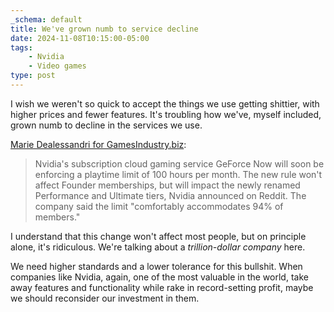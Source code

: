 ```yaml
---
_schema: default
title: We've grown numb to service decline
date: 2024-11-08T10:15:00-05:00
tags:
    - Nvidia
    - Video games
type: post
---
```


I wish we weren't so quick to accept the things we use getting shittier, with higher prices and fewer features. It's troubling how we've, myself included, grown numb to decline in the services we use.

[Marie Dealessandri for GamesIndustry.biz](https://www.gamesindustry.biz/geforce-now-to-establish-100-hour-playtime-limit):

> Nvidia's subscription cloud gaming service GeForce Now will soon be enforcing a playtime limit of 100 hours per month. The new rule won't affect Founder memberships, but will impact the newly renamed Performance and Ultimate tiers, Nvidia announced on Reddit. The company said the limit "comfortably accommodates 94% of members."

I understand that this change won't affect most people, but on principle alone, it's ridiculous. We're talking about a *trillion-dollar company* here.

We need higher standards and a lower tolerance for this bullshit. When companies like Nvidia, again, one of the most valuable in the world, take away features and functionality while rake in record-setting profit, maybe we should reconsider our investment in them.